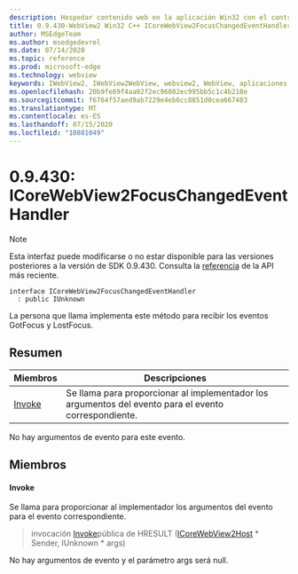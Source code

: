 ```yaml
---
description: Hospedar contenido web en la aplicación Win32 con el control Microsoft Edge WebView2
title: 0.9.430-WebView2 Win32 C++ ICoreWebView2FocusChangedEventHandler
author: MSEdgeTeam
ms.author: msedgedevrel
ms.date: 07/14/2020
ms.topic: reference
ms.prod: microsoft-edge
ms.technology: webview
keywords: IWebView2, IWebView2WebView, webview2, WebView, aplicaciones Win32, Win32, Edge, ICoreWebView2, ICoreWebView2Host, control de explorador, HTML Edge
ms.openlocfilehash: 20b9fe69f4aa02f2ec96082ec995bb5c1c4b218e
ms.sourcegitcommit: f6764f57aed9ab7229e4eb6cc8851d0cea667403
ms.translationtype: MT
ms.contentlocale: es-ES
ms.lasthandoff: 07/15/2020
ms.locfileid: "10881049"
---
```

# 0.9.430: ICoreWebView2FocusChangedEventHandler 

> [!NOTE]
> Esta interfaz puede modificarse o no estar disponible para las versiones posteriores a la versión de SDK 0.9.430. Consulta la [referencia](../../../webview2-api-reference.md) de la API más reciente.

```
interface ICoreWebView2FocusChangedEventHandler
  : public IUnknown
```

La persona que llama implementa este método para recibir los eventos GotFocus y LostFocus.

## Resumen

 Miembros                        | Descripciones
--------------------------------|---------------------------------------------
[Invoke](#invoke) | Se llama para proporcionar al implementador los argumentos del evento para el evento correspondiente.

No hay argumentos de evento para este evento.

## Miembros

#### Invoke 

Se llama para proporcionar al implementador los argumentos del evento para el evento correspondiente.

> invocación [Invoke](#invoke)pública de HRESULT ([ICoreWebView2Host](ICoreWebView2Host.md) * Sender, IUnknown * args)

No hay argumentos de evento y el parámetro args será null.

